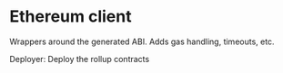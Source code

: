 # Ethereum client

Wrappers around the generated ABI. Adds gas handling, timeouts, etc.


Deployer: Deploy the rollup contracts

